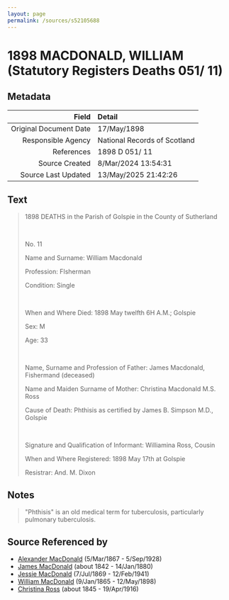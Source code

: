 ```yaml
---
layout: page
permalink: /sources/s52105688
---
```


# 1898 MACDONALD, WILLIAM (Statutory Registers Deaths 051/ 11)

## Metadata

Field | Detail
---:|:---
Original Document Date | 17/May/1898
Responsible Agency | National Records of Scotland
References | 1898 D 051/ 11
Source Created | 8/Mar/2024 13:54:31
Source Last Updated | 13/May/2025 21:42:26

## Text

> 1898 DEATHS in the Parish of Golspie in the County of Sutherland
>
> <br/>
>
> No. 11
>
> Name and Surname: William Macdonald
>
> Profession: FIsherman
>
> Condition: Single
>
> <br/>
>
> When and Where Died: 1898 May twelfth 6H A.M.; Golspie
>
> Sex: M
>
> Age: 33
>
> <br/>
>
> Name, Surname and Profession of Father: James Macdonald, Fishermand (deceased)
>
> Name and Maiden Surname of Mother: Christina Macdonald M.S. Ross
>
> Cause of Death: Phthisis as certified by James B. Simpson M.D., Golspie
>
> <br/>
>
> Signature and Qualification of Informant: Williamina Ross, Cousin
>
> When and Where Registered: 1898 May 17th at Golspie
>
> Resistrar: And. M. Dixon
>

## Notes

> "Phthisis" is an old medical term for tuberculosis, particularly pulmonary tuberculosis.
>


## Source Referenced by

* [Alexander MacDonald](../people/@81905126@-alexander-macdonald-b1867-3-5-d1928-9-5.md) (5/Mar/1867 - 5/Sep/1928)
* [James MacDonald](../people/@74881641@-james-macdonald-b1842-d1880-1-14.md) (about 1842 - 14/Jan/1880)
* [Jessie MacDonald](../people/@97412403@-jessie-macdonald-b1869-7-7-d1941-2-12.md) (7/Jul/1869 - 12/Feb/1941)
* [William MacDonald](../people/@76505641@-william-macdonald-b1865-1-9-d1898-5-12.md) (9/Jan/1865 - 12/May/1898)
* [Christina Ross](../people/@81183416@-christina-ross-b1845-d1916-4-19.md) (about 1845 - 19/Apr/1916)
